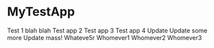 # MyTestApp

Test 1
blah blah
Test app 2
Test app 3
Test app 4
Update
Update some more
Update mass!
Whateve5r
Whomever1
Whomever2
Whomever3
